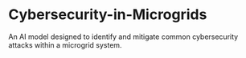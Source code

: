 # Cybersecurity-in-Microgrids
An AI model designed to identify and mitigate common cybersecurity attacks within a microgrid system.
